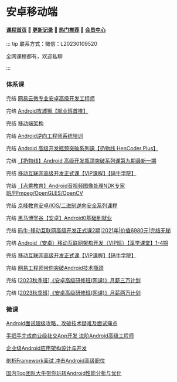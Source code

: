 # 安卓移动端

#### [**课程首页**](../../README.md) 💖 [**更新记录**](./gxjl-2024.md) 💖 [**热门推荐**](./rmtj.md) 💖 [**会员中心**](./vip.md)

::: tip
联系方式：微信：L20230109520

全网课程都有，欢迎私聊

:::

### 体系课

完结 [网易云微专业安卓高级开发工程师](https://mooc.study.163.com/smartSpec/detail/1202810601.htm)

完结 [Android攻城狮【就业班首推】](https://class.imooc.com/sale/newandroid?mc_marking=7e464a4870e13dc90f4b8d534a20efe0&mc_channel=L3)

完结 [移动端架构](https://class.imooc.com/sale/mobilearchitect)

完结 [Android逆向工程师系统培训](https://ke.yijincc.com/coursep-66.htm)

完结 [Android 高级开发瓶颈突破系列课【扔物线 HenCoder Plus】](https://ke.qq.com/course/381952)

完结 [【扔物线】Android 高级开发瓶颈突破系列课第九期最新一期](https://ke.qq.com/course/381952#term_id=100455260)

完结 [移动互联网高级开发正式课【VIP课程】【码牛学院】](https://ke.qq.com/course/2024962?course_id=2024962#term_id=104592243)

完结 [【点‮教乘‬育】Android音视频图像处理NDK专家班/FFmpeg/OpenGLES/OpenCV](https://ke.qq.com/course/3855115)

完结 [京峰教育安卓/IOS/二进制逆向安全系列课程](https://m.ke.qq.com/course/package/53487)

完结 [黑马博学谷【安卓】Android0基础到就业](https://www.boxuegu.com/course/detail-611.html)

完结 [码牛-移动互联网高级开发正式课2期|2021年|价值6980元|完结无秘](https://ke.qq.com/course/2024962#term_id=102126187)

完结 [Android（安卓）移动互联网架构开发（VIP班）【享学课堂】1-4期](https://ke.qq.com/course/347420?mmticket=#term_id=105816715)

完结 [移动互联网高级开发正式课【VIP课程】【码牛学院】](https://ke.qq.com/course/2024962/12470261452301826?course_id=2024962&mmticket=#term_id=104592243)

完结 [网易工程师带你突破Android技术瓶颈](https://mooc.study.163.com/smartSpec/detail/1202810601.htm?utm_campaign=share&utm_medium=iphoneShare&utm_source=weixinMoment&utm_u=1389350319)

完结 [[2023秋季班\]《安卓高级研修班(网课)》月薪三万计划](https://www.kanxue.com/book-leaflet-84.htm)

完结 [[2023秋季班\]《安卓高级研修班(网课)》月薪两万计划](https://www.kanxue.com/book-leaflet-83.htm)

### 微课

[Android面试超级攻略，攻破技术疑难及面试痛点](https://coding.imooc.com/class/533.html)

[手把手完成商业级社交App开发 进阶Android高级工程师](https://coding.imooc.com/class/390.html)

[企业级Android应用架构设计与开发](https://coding.imooc.com/class/364.html)

[剖析Framework面试 冲击Android高级职位](https://coding.imooc.com/class/340.html)

 [国内Top团队大牛带你玩转Android性能分析与优化](https://coding.imooc.com/class/308.html)